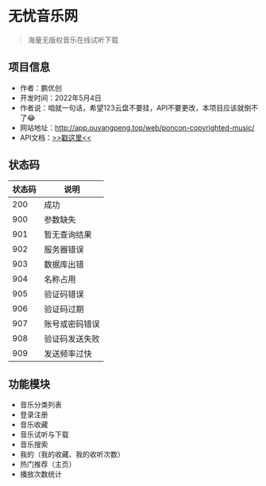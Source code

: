 # 无忧音乐网

> 海量无版权音乐在线试听下载

## 项目信息

- 作者：鹏优创
- 开发时间：2022年5月4日
- 作者说：咱就一句话，希望123云盘不要挂，API不要更改，本项目应该就倒不了😂
- 网站地址：http://app.ouyangpeng.top/web/poncon-copyrighted-music/
- API文档：[>>戳这里<<](https://www.apifox.cn/apidoc/shared-a536d9d1-1e19-403c-b09a-707d6d316aae)

## 状态码

| 状态码 | 说明           |
| ------ | -------------- |
| 200    | 成功           |
| 900    | 参数缺失       |
| 901    | 暂无查询结果   |
| 902    | 服务器错误     |
| 903    | 数据库出错     |
| 904    | 名称占用       |
| 905    | 验证码错误     |
| 906    | 验证码过期     |
| 907    | 账号或密码错误 |
| 908    | 验证码发送失败 |
| 909    | 发送频率过快   |

## 功能模块

- 音乐分类列表
- 登录注册
- 音乐收藏
- 音乐试听与下载
- 音乐搜索
- 我的（我的收藏、我的收听次数）
- 热门推荐（主页）
- 播放次数统计
